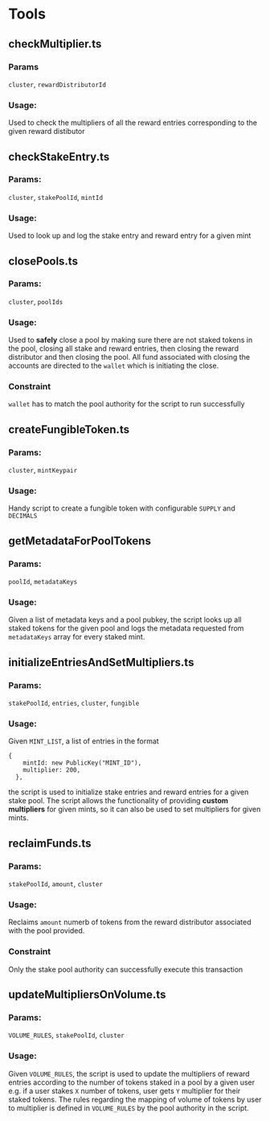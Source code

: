 # Tools

## checkMultiplier.ts

### Params

`cluster`, `rewardDistributorId`

### Usage:

Used to check the multipliers of all the reward entries corresponding to the given reward distibutor

## checkStakeEntry.ts

### Params:

`cluster`, `stakePoolId`, `mintId`

### Usage:

Used to look up and log the stake entry and reward entry for a given mint

## closePools.ts

### Params:

`cluster`, `poolIds`

### Usage:

Used to **safely** close a pool by making sure there are not staked tokens in the pool, closing all stake and reward entries, then closing the reward distributor and then closing the pool. All fund associated with closing the accounts are directed to the `wallet` which is initiating the close.

### Constraint

`wallet` has to match the pool authority for the script to run successfully

## createFungibleToken.ts

### Params:

`cluster`, `mintKeypair`

### Usage:

Handy script to create a fungible token with configurable `SUPPLY` and `DECIMALS`

## getMetadataForPoolTokens

### Params:

`poolId`, `metadataKeys`

### Usage:

Given a list of metadata keys and a pool pubkey, the script looks up all staked tokens for the given pool and logs the metadata requested from `metadataKeys` array for every staked mint.

## initializeEntriesAndSetMultipliers.ts

### Params:

`stakePoolId`, `entries`, `cluster`, `fungible`

### Usage:

Given `MINT_LIST`, a list of entries in the format

```
{
    mintId: new PublicKey("MINT_ID"),
    multiplier: 200,
  },
```

the script is used to initialize stake entries and reward entries for a given stake pool. The script allows the functionality of providing **custom multipliers** for given mints, so it can also be used to set multipliers for given mints.

## reclaimFunds.ts

### Params:

`stakePoolId`, `amount`, `cluster`

### Usage:

Reclaims `amount` numerb of tokens from the reward distributor associated with the pool provided.

### Constraint

Only the stake pool authority can successfully execute this transaction

## updateMultipliersOnVolume.ts

### Params:

`VOLUME_RULES`, `stakePoolId`, `cluster`

### Usage:

Given `VOLUME_RULES`, the script is used to update the multipliers of reward entries according to the number of tokens staked in a pool by a given user e.g. if a user stakes `X` number of tokens, user gets `Y` multiplier for their staked tokens. The rules regarding the mapping of volume of tokens by user to multiplier is defined in `VOLUME_RULES` by the pool authority in the script.
